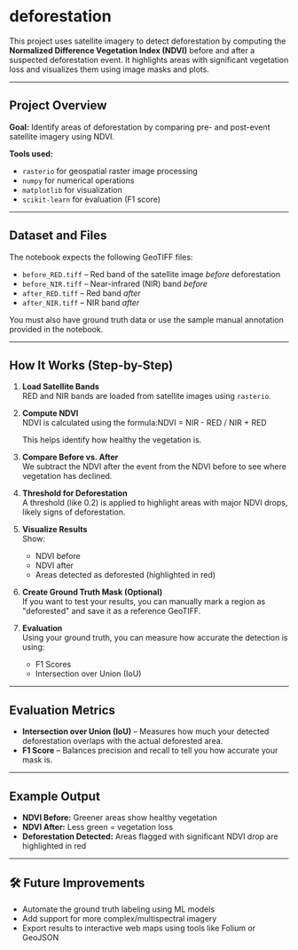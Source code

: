 # deforestation

This project uses satellite imagery to detect deforestation by computing the **Normalized Difference Vegetation Index (NDVI)** before and after a suspected deforestation event. It highlights areas with significant vegetation loss and visualizes them using image masks and plots.

---

## Project Overview

**Goal:** Identify areas of deforestation by comparing pre- and post-event satellite imagery using NDVI.

**Tools used:**
- `rasterio` for geospatial raster image processing
- `numpy` for numerical operations
- `matplotlib` for visualization
- `scikit-learn` for evaluation (F1 score)

---

## Dataset and Files

The notebook expects the following GeoTIFF files:

- `before_RED.tiff` – Red band of the satellite image *before* deforestation
- `before_NIR.tiff` – Near-infrared (NIR) band *before*
- `after_RED.tiff` – Red band *after*
- `after_NIR.tiff` – NIR band *after*

You must also have ground truth data or use the sample manual annotation provided in the notebook.

---


## How It Works (Step-by-Step)

1. **Load Satellite Bands**  
   RED and NIR bands are loaded from satellite images using `rasterio`.

2. **Compute NDVI**  
   NDVI is calculated using the formula:NDVI = NIR - RED / NIR + RED


   This helps identify how healthy the vegetation is.

3. **Compare Before vs. After**  
   We subtract the NDVI after the event from the NDVI before to see where vegetation has declined.

4. **Threshold for Deforestation**  
   A threshold (like 0.2) is applied to highlight areas with major NDVI drops, likely signs of deforestation.

5. **Visualize Results**  
   Show:
   - NDVI before
   - NDVI after
   - Areas detected as deforested (highlighted in red)

6. **Create Ground Truth Mask (Optional)**  
   If you want to test your results, you can manually mark a region as "deforested" and save it as a reference GeoTIFF.

7. **Evaluation**  
   Using your ground truth, you can measure how accurate the detection is using:
   - F1 Scores
   - Intersection over Union (IoU)

---

## Evaluation Metrics

- **Intersection over Union (IoU)** – Measures how much your detected deforestation overlaps with the actual deforested area.
- **F1 Score** – Balances precision and recall to tell you how accurate your mask is.

---

## Example Output

- **NDVI Before:** Greener areas show healthy vegetation
- **NDVI After:** Less green = vegetation loss
- **Deforestation Detected:** Areas flagged with significant NDVI drop are highlighted in red

---


## 🛠 Future Improvements

- Automate the ground truth labeling using ML models
- Add support for more complex/multispectral imagery
- Export results to interactive web maps using tools like Folium or GeoJSON

